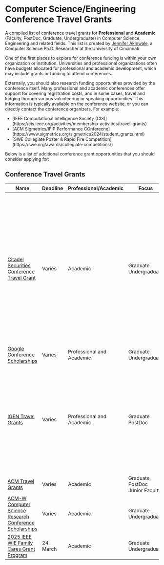 # Computer Science/Engineering Conference Travel Grants


A compiled list of conference travel grants for **Professional** and **Academic** (Faculty, PostDoc, Graduate, Undergraduate) in Computer Science, Engineering and related fields. This list is created by [Jennifer Akinwale](https://jennifernakinwale.netlify.app/), a Computer Science Ph.D. Researcher at the University of Cincinnati.

One of the first places to explore for conference funding is within your own organization or institution. Universities and professional organizations often have budgets allocated for professional and academic development, which may include grants or funding to attend conferences.

Externally, you should also research funding opportunities provided by the conference itself. Many professional and academic conferences offer support for covering registration costs, and in some cases, travel and lodging through various volunteering or speaking opportunities. This information is typically available on the conference website, or you can directly contact the conference organizers. For example:
<ul> <li> [IEEE Computational Intelligence Society (CIS)](https://cis.ieee.org/activities/membership-activities/travel-grants) </li> <li>[ACM Sigmetrics/IFIP Performance COnferecne](https://www.sigmetrics.org/sigmetrics2024/student_grants.html) </li> <li> [SWE Collegiate Poster & Rapid Fire Competition](https://swe.org/awards/collegiate-competitions/)</li></ul>

Below is a list of additional conference grant opportunities that you should consider applying for:


## Conference Travel Grants
| Name                                               | Deadline         | Professional/Academic | Focus                  | Additional                                                                                  |
| -------------------------------------------------- | ---------------- | --------------------- | ---------------------- | ------------------------------------------------------------------------------------------- |
| [Citadel Securities Conference Travel Grant](https://www.citadelsecurities.com/careers/students/conference-travel-grant/) | Varies           | Academic              | Graduate <br> Undergraduate | <ul><li>Grace Hopper Celebration</li><li>NeurIPS – Conference on Neural Information Processing Systems</li><li>Joint March Meeting and April Meeting – Global Physics Summit</li><li>ICLR – International Conference on Learning Representations</li><li>ICML – International Conference of Machine Learning</li></ul> |
| [Google Conference Scholarships](https://buildyourfuture.withgoogle.com/scholarships/google-conference-scholarships) | Varies           | Professional and Academic | Graduate  <br> Undergraduate |                                                                                             |
| [IGEN Travel Grants](https://igenetwork.org/travel-grants) | Varies           | Professional and Academic | Graduate  <br>  PostDoc | IGEN AMT Partner organizations: <ul><li>AAS</li><li>ACS</li><li>AMS</li><li>APS</li><li>MRS</li><li>AGU</li><li>USC Research Hub</li><li>University of Wisconsin Madison CIMER</li><li>RIT Inclusive Practices Hub</li><li>WestEd</li></ul> |
| [ACM Travel Grants](https://www.acm.org/conferences/data-science-summit/data-science-summit-student-travel-grants) | Varies           | Academic              | Graduate, <br> PostDoc <br> Junior Faculty |                                                                                             |
| [ACM-W Computer Science Research Conference Scholarships](https://women.acm.org/scholarships/) | Varies           | Academic              | Graduate  <br> Undergraduate |                                                                                             |
| [2025 IEEE WIE Family Cares Grant Program](https://wie.ieee.org/grants-scholarships/family-cares-grant/?utm_source=newsletter&utm_medium=email&utm_campaign=social+media) | 24 March     | Academic              | Graduate <br> Undergraduate |                                                                                             |

